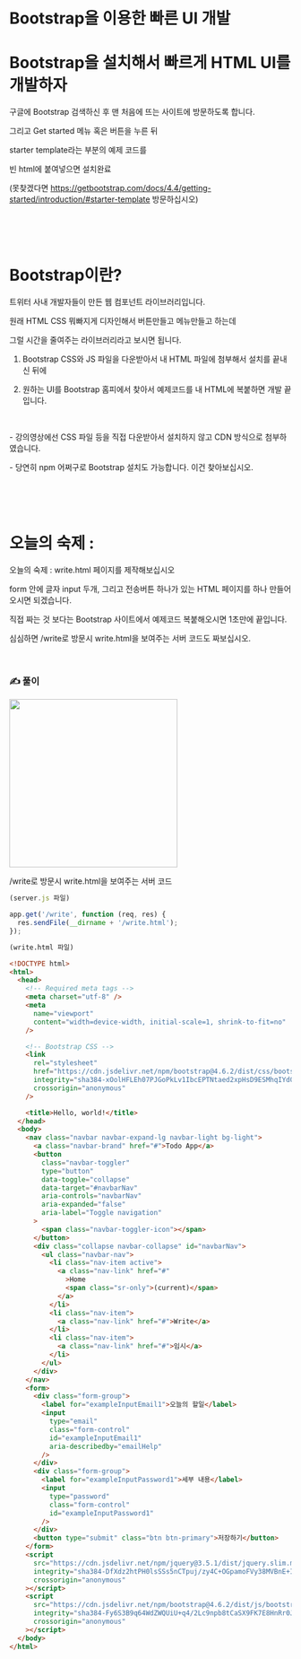 # Bootstrap을 이용한 빠른 UI 개발

# Bootstrap을 설치해서 빠르게 HTML UI를 개발하자

구글에 Bootstrap 검색하신 후 맨 처음에 뜨는 사이트에 방문하도록 합니다.

그리고 Get started 메뉴 혹은 버튼을 누른 뒤

starter template라는 부분의 예제 코드를

빈 html에 붙여넣으면 설치완료

(못찾겠다면 https://getbootstrap.com/docs/4.4/getting-started/introduction/#starter-template 방문하십시오)

<br>
<br>
<br>

# Bootstrap이란?

트위터 사내 개발자들이 만든 웹 컴포넌트 라이브러리입니다.

원래 HTML CSS 뭐빠지게 디자인해서 버튼만들고 메뉴만들고 하는데

그럴 시간을 줄여주는 라이브러리라고 보시면 됩니다.

1. Bootstrap CSS와 JS 파일을 다운받아서 내 HTML 파일에 첨부해서 설치를 끝내신 뒤에

2. 원하는 UI를 Bootstrap 홈피에서 찾아서 예제코드를 내 HTML에 복붙하면 개발 끝입니다.

<br>

\- 강의영상에선 CSS 파일 등을 직접 다운받아서 설치하지 않고 CDN 방식으로 첨부하였습니다.

\- 당연히 npm 어쩌구로 Bootstrap 설치도 가능합니다. 이건 찾아보십시오.

<br>
<br>
<br>

# 오늘의 숙제 :

오늘의 숙제 : write.html 페이지를 제작해보십시오

form 안에 글자 input 두개, 그리고 전송버튼 하나가 있는 HTML 페이지를 하나 만들어오시면 되겠습니다.

직접 짜는 것 보다는 Bootstrap 사이트에서 예제코드 복붙해오시면 1초만에 끝입니다.

심심하면 /write로 방문시 write.html을 보여주는 서버 코드도 짜보십시오.

<br>

### ✍️ 풀이

<img src="https://user-images.githubusercontent.com/119502777/217569492-d18a79f2-4187-4936-9852-c90725855a45.gif" width="300">

/write로 방문시 write.html을 보여주는 서버 코드

```js
(server.js 파일)

app.get('/write', function (req, res) {
  res.sendFile(__dirname + '/write.html');
});
```

```html
(write.html 파일)

<!DOCTYPE html>
<html>
  <head>
    <!-- Required meta tags -->
    <meta charset="utf-8" />
    <meta
      name="viewport"
      content="width=device-width, initial-scale=1, shrink-to-fit=no"
    />

    <!-- Bootstrap CSS -->
    <link
      rel="stylesheet"
      href="https://cdn.jsdelivr.net/npm/bootstrap@4.6.2/dist/css/bootstrap.min.css"
      integrity="sha384-xOolHFLEh07PJGoPkLv1IbcEPTNtaed2xpHsD9ESMhqIYd0nLMwNLD69Npy4HI+N"
      crossorigin="anonymous"
    />

    <title>Hello, world!</title>
  </head>
  <body>
    <nav class="navbar navbar-expand-lg navbar-light bg-light">
      <a class="navbar-brand" href="#">Todo App</a>
      <button
        class="navbar-toggler"
        type="button"
        data-toggle="collapse"
        data-target="#navbarNav"
        aria-controls="navbarNav"
        aria-expanded="false"
        aria-label="Toggle navigation"
      >
        <span class="navbar-toggler-icon"></span>
      </button>
      <div class="collapse navbar-collapse" id="navbarNav">
        <ul class="navbar-nav">
          <li class="nav-item active">
            <a class="nav-link" href="#"
              >Home
              <span class="sr-only">(current)</span>
            </a>
          </li>
          <li class="nav-item">
            <a class="nav-link" href="#">Write</a>
          </li>
          <li class="nav-item">
            <a class="nav-link" href="#">임시</a>
          </li>
        </ul>
      </div>
    </nav>
    <form>
      <div class="form-group">
        <label for="exampleInputEmail1">오늘의 할일</label>
        <input
          type="email"
          class="form-control"
          id="exampleInputEmail1"
          aria-describedby="emailHelp"
        />
      </div>
      <div class="form-group">
        <label for="exampleInputPassword1">세부 내용</label>
        <input
          type="password"
          class="form-control"
          id="exampleInputPassword1"
        />
      </div>
      <button type="submit" class="btn btn-primary">저장하기</button>
    </form>
    <script
      src="https://cdn.jsdelivr.net/npm/jquery@3.5.1/dist/jquery.slim.min.js"
      integrity="sha384-DfXdz2htPH0lsSSs5nCTpuj/zy4C+OGpamoFVy38MVBnE+IbbVYUew+OrCXaRkfj"
      crossorigin="anonymous"
    ></script>
    <script
      src="https://cdn.jsdelivr.net/npm/bootstrap@4.6.2/dist/js/bootstrap.bundle.min.js"
      integrity="sha384-Fy6S3B9q64WdZWQUiU+q4/2Lc9npb8tCaSX9FK7E8HnRr0Jz8D6OP9dO5Vg3Q9ct"
      crossorigin="anonymous"
    ></script>
  </body>
</html>
```
